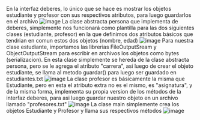 En la interfaz deberes, lo único que se hace es mostrar los objetos estudiante y profesor con sus respectivos atributos, para luego guardarlos en el archivo
![image](https://github.com/user-attachments/assets/e62622ad-f27b-4ec0-85e4-cd091ed96425)
La clase abstracta persona que implementa de deberes, simplemente nos funcionará como plantilla para las dos siguientes clases (estudiante, profesor) en la que definimos dos atributos básicos que tendrian en comun estos dos objetos (nombre, edad)
![image](https://github.com/user-attachments/assets/ad248ab3-a733-4751-92e0-bf01ff8efd18)
Para nuestra clase estudiante, importamos las librerias FileOutputSream y ObjectOutputStream para escribir en archivos los objetos como bytes (serializacion). En esta clase simplemente se hereda de la clase abstracta persona, pero se le agrega el atributo "carrera", asi luego de crear el objeto estudiante, se llama al metodo guardar() para luego ser guardado en estudiantes.txt
![image](https://github.com/user-attachments/assets/08645741-999e-4ca0-8963-50bc2796bf61)
La clase profesor es básicamente la misma que Estudiante, pero en esta el atributo extra no es el mismo, es "asignatura", y de la misma forma, implementa su propia version de los métodos de la interfaz deberes, para asi luego guardar nuestro objeto en un archivo llamado "profesores.txt"
![image](https://github.com/user-attachments/assets/fb2ff2fd-8447-409d-9082-7acb752c319b)
La clase main simplemente crea los objetos Estudiante y Profesor y llama sus respectivos métodos
![image](https://github.com/user-attachments/assets/0d3a50df-7a50-4a2a-b36f-edf666efde28)



